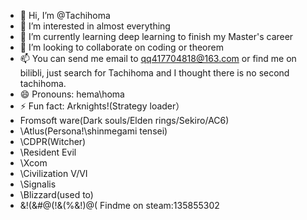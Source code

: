 - 👋 Hi, I’m @Tachihoma
- 👀 I’m interested in almost everything
- 🌱 I’m currently learning deep learning to finish my Master's career
- 💞️ I’m looking to collaborate on coding or theorem
- 📫 You can send me email to qq417704818@163.com or find me on bilibli, just search for Tachihoma and I thought there is no second tachihoma.
- 😄 Pronouns: hema\homa
- ⚡ Fun fact:  Arknights!(Strategy loader）
-   Fromsoft ware(Dark souls/Elden rings/Sekiro/AC6)
-   \Atlus(Persona!\shinmegami tensei)
-   \CDPR(Witcher)
-   \Resident Evil
-   \Xcom
-   \Civilization V/VI
-   \Signalis
-   \Blizzard(used to)
-   \&!(&#@(!&(%&!)@( Findme on steam:135855302


<!---
Tachihoma/Tachihoma is a ✨ special ✨ repository because its `README.md` (this file) appears on your GitHub profile.
You can click the Preview link to take a look at your changes.
--->
